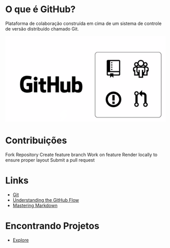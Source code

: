# O que é GitHub?

Plataforma de colaboração construída em cima de um sistema de controle de versão distribuído chamado Git.

![Features](/git.png)


# Contribuições
Fork Repository
Create feature branch
Work on feature
Render locally to ensure proper layout
Submit a pull request

# Links
- [Git](www.git-scm.com)
- [Understanding the GitHub Flow](https://guides.github.com/introduction/flow/)
- [Mastering Markdown](https://guides.github.com/features/mastering-markdown/)

# Encontrando Projetos
- [Explore](https://github.com/explore)
